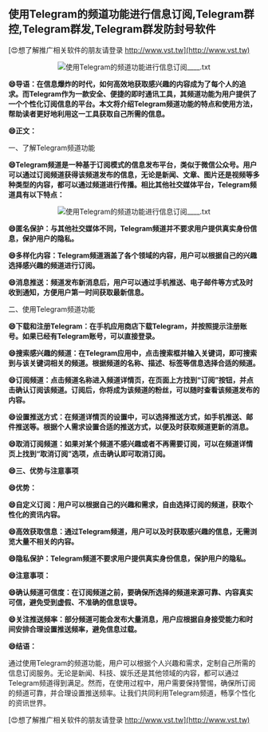 ## **使用Telegram的频道功能进行信息订阅,Telegram群控,Telegram群发,Telegram群发防封号软件**

[😍想了解推广相关软件的朋友请登录 http://www.vst.tw](http://www.vst.tw)

 <center><img src="https://vst.tw/MP4/tuiguang/png/6.png" alt="使用Telegram的频道功能进行信息订阅____.txt"></center>

**😄导语：在信息爆炸的时代，如何高效地获取感兴趣的内容成为了每个人的追求。而Telegram作为一款安全、便捷的即时通讯工具，其频道功能为用户提供了一个个性化订阅信息的平台。本文将介绍Telegram频道功能的特点和使用方法，帮助读者更好地利用这一工具获取自己所需的信息。**

**😄正文：**

一、了解Telegram频道功能

**😄Telegram频道是一种基于订阅模式的信息发布平台，类似于微信公众号。用户可以通过订阅频道获得该频道发布的信息，无论是新闻、文章、图片还是视频等多种类型的内容，都可以通过频道进行传播。相比其他社交媒体平台，Telegram频道具有以下特点：**

 <center><img src="https://vst.tw/MP4/tuiguang/png/1.png" alt="使用Telegram的频道功能进行信息订阅____.txt"></center>

**😄匿名保护：与其他社交媒体不同，Telegram频道并不要求用户提供真实身份信息，保护用户的隐私。**

**😄多样化内容：Telegram频道涵盖了各个领域的内容，用户可以根据自己的兴趣选择感兴趣的频道进行订阅。**

**😄消息推送：频道发布新消息后，用户可以通过手机推送、电子邮件等方式及时收到通知，方便用户第一时间获取最新信息。**

二、使用Telegram频道功能

**😄下载和注册Telegram：在手机应用商店下载Telegram，并按照提示注册账号。如果已经有Telegram账号，可以直接登录。**

**😄搜索感兴趣的频道：在Telegram应用中，点击搜索框并输入关键词，即可搜索到与该关键词相关的频道。根据频道的名称、描述、标签等信息选择合适的频道。**

**😄订阅频道：点击频道名称进入频道详情页，在页面上方找到“订阅”按钮，并点击确认订阅该频道。订阅后，你将成为该频道的粉丝，可以随时查看该频道发布的内容。**

**😄设置推送方式：在频道详情页的设置中，可以选择推送方式，如手机推送、邮件推送等。根据个人需求设置合适的推送方式，以便及时获取频道更新的消息。**

**😄取消订阅频道：如果对某个频道不感兴趣或者不再需要订阅，可以在频道详情页上找到“取消订阅”选项，点击确认即可取消订阅。**

**😄三、优势与注意事项**

**😄优势：**

**😄自定义订阅：用户可以根据自己的兴趣和需求，自由选择订阅的频道，获取个性化的资讯内容。**

**😄高效获取信息：通过Telegram频道，用户可以及时获取感兴趣的信息，无需浏览大量不相关的内容。**

**😄隐私保护：Telegram频道不要求用户提供真实身份信息，保护用户的隐私。**

**😄注意事项：**

**😄确认频道可信度：在订阅频道之前，要确保所选择的频道来源可靠、内容真实可信，避免受到虚假、不准确的信息误导。**

**😄关注推送频率：部分频道可能会发布大量消息，用户应根据自身接受能力和时间安排合理设置推送频率，避免信息过载。**

**😄结语：**

通过使用Telegram的频道功能，用户可以根据个人兴趣和需求，定制自己所需的信息订阅服务。无论是新闻、科技、娱乐还是其他领域的内容，都可以通过Telegram频道得到满足。然而，在使用过程中，用户需要保持警惕，确保所订阅的频道可靠，并合理设置推送频率。让我们共同利用Telegram频道，畅享个性化的资讯世界。

[😍想了解推广相关软件的朋友请登录 http://www.vst.tw](http://www.vst.tw)



